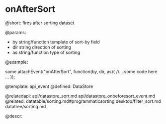 onAfterSort
=============


@short:
	fires after sorting dataset

@params:
- by		string/function			template of sort-by field
- dir		string					direction of sorting
- as		string/function  		type of sorting

@example: 
	
some.attachEvent("onAfterSort", function(by, dir, as){
    //... some code here ... 
});

@template:	api_event
@defined:	DataStore

@relatedapi:
	api/datastore_sort.md
    api/datastore_onbeforesort_event.md
@related:
	datatable/sorting.md#programmaticsorting
    desktop/filter_sort.md
    datatree/sorting.md
	
@descr:


